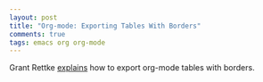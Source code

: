 ```yaml
---
layout: post
title: "Org-mode: Exporting Tables With Borders"
comments: true
tags: emacs org org-mode
---
```


Grant Rettke
[explains](https://www.wisdomandwonder.com/article/10684/exporting-tables-with-borders)
how to export org-mode tables with borders.
